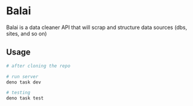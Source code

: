 # Balai

Balai is a data cleaner API that will scrap and structure data sources (dbs,
sites, and so on)

## Usage

```bash
# after cloning the repo

# run server
deno task dev

# testing
deno task test
```
